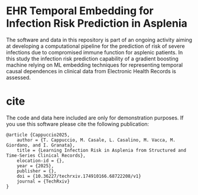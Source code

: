 # EHR Temporal Embedding for Infection Risk Prediction in Asplenia
The software and data in this repository is part of an ongoing activity aiming at developing a computational pipeline for the prediction of risk of severe infections due to compromised immune function for asplenic patients. 
In this study the infection risk prediction capability of a gradient boosting machine relying on ML embedding techniques for representing temporal causal dependences in clinical data from Electronic Health Records is assessed. 


# cite
The code and data here included are only for demonstration purposes. If you use this software please cite the following publication:

```
@article {Cappuccio2025,
	author = {T. Cappuccio, M. Casale, L. Casalino, M. Vacca, M. Giordano, and I. Granata},
	title = {Learning Infection Risk in Asplenia from Structured and Time-Series Clinical Records},
	elocation-id = {},
	year = {2025},
	publisher = {},
	doi = {10.36227/techrxiv.174910166.68722208/v1}
	journal = {TechRxiv}
}
```
